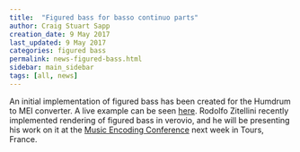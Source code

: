 ```yaml
---
title:  "Figured bass for basso continuo parts"
author: Craig Stuart Sapp
creation_date: 9 May 2017
last_updated: 9 May 2017
categories: figured bass
permalink: news-figured-bass.html
sidebar: main_sidebar
tags: [all, news]
---
```


An initial implementation of figured bass has been created
for the Humdrum to MEI converter.  A live example can
be seen [here](/humdrum/figured_bass).  Rodolfo Zitellini 
recently implemented rendering of figured bass in verovio,
and he will be presenting his work on it at the 
[Music Encoding Conference](http://music-encoding.org/community/conference)
next week in Tours, France.


